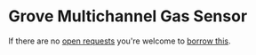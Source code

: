 # Grove Multichannel Gas Sensor
If there are no [open requests](../../../../issues?q=is%3Aissue+is%3Aopen+%22Grove+Multichannel+Gas+Sensor%22+in%3Atitle) you're welcome to [borrow this](../../../../issues/new?title=Borrow+request+for+Grove+Multichannel+Gas+Sensor&body=1+piece+of+%5Bthis%5D%28..%2Fblob%2Fmain%2F.%2FHardware%2FSensors%2FGrove_Multichannel_Gas_Sensor.md%29+for+~2+weeks.).